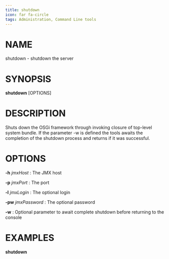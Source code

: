 ```yaml
---
title: shutdown
icon: far fa-circle
tags: Administration, Command Line tools
---
```


# NAME

shutdown - shutdown the server

# SYNOPSIS

**shutdown** [OPTIONS]


# DESCRIPTION

Shuts down the OSGi framework through invoking closure of top-level system bundle. If the parameter -w is defined the tools awaits the completion of the shutdown process and returns if it was successful.

# OPTIONS

**-h** *jmxHost*
: The JMX host

**-p** *jmxPort*
: The port

**-l** *jmxLogin*
: The optional login
 
**-pw** *jmxPassword*
: The optional password

**-w**
: Optional parameter to await complete shutdown before returning to the console

# EXAMPLES

**shutdown**
